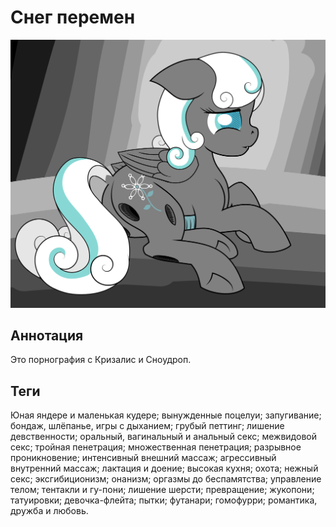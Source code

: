 # Снег перемен

![Сноу-чейнджлинг](/misc/snow-of-changes/images/snowdrop-changeling-background.png)

## Аннотация
Это порнография с Кризалис и Сноудроп.

## Теги
Юная яндере и маленькая кудере; вынужденные поцелуи; запугивание; бондаж, шлёпанье, игры с дыханием; грубый петтинг; лишение девственности; оральный, вагинальный и анальный секс; межвидовой секс; тройная пенетрация; множественная пенетрация; разрывное проникновение; интенсивный внешний массаж; агрессивный внутренний массаж; лактация и доение; высокая кухня; охота; нежный секс; эксгибиционизм; онанизм; оргазмы до беспамятства; управление телом; тентакли и гу-пони; лишение шерсти; превращение; жукопони; татуировки; девочка-флейта; пытки; футанари; гомофурри; романтика, дружба и любовь.
